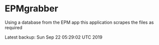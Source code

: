 # EPMgrabber
Using a database from the EPM app this application scrapes the files as required


Latest backup: Sun Sep 22 05:29:02 UTC 2019
